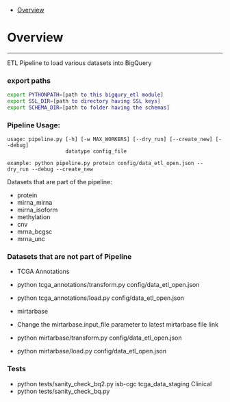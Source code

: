 * [Overview](#overview)

<a id="overview"></a>
# Overview
--------------------------------------------------
ETL Pipeline to load various datasets into BigQuery

### export paths
```sh
export PYTHONPATH=[path to this bigqury_etl module]
export SSL_DIR=[path to directory having SSL keys]
export SCHEMA_DIR=[path to folder having the schemas]
```

### Pipeline Usage:
```
usage: pipeline.py [-h] [-w MAX_WORKERS] [--dry_run] [--create_new] [--debug]
                   datatype config_file

example: python pipeline.py protein config/data_etl_open.json --dry_run --debug --create_new
```
Datasets that are part of the pipeline:
  * protein
  * mirna_mirna
  * mirna_isoform
  * methylation
  * cnv
  * mrna_bcgsc
  * mrna_unc


### Datasets that are not part of Pipeline

* TCGA Annotations
 * python tcga_annotations/transform.py config/data_etl_open.json
 * python tcga_annotations/load.py config/data_etl_open.json

* mirtarbase
 * Change the mirtarbase.input_file parameter to latest mirtarbase file link
 * python mirtarbase/transform.py config/data_etl_open.json
 * python mirtarbase/load.py config/data_etl_open.json

### Tests
 * python tests/sanity_check_bq2.py isb-cgc tcga_data_staging Clinical
 * python tests/sanity_check_bq.py
